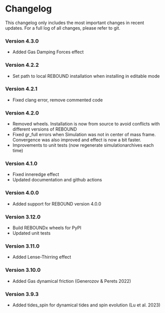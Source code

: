 # Changelog

This changelog only includes the most important changes in recent updates. For a full log of all changes, please refer to git.

### Version 4.3.0
* Added Gas Damping Forces effect

### Version 4.2.2
* Set path to local REBOUND installation when installing in editable mode

### Version 4.2.1
* Fixed clang error, remove commented code

### Version 4.2.0
* Removed wheels. Installation is now from source to avoid conflicts with different versions of REBOUND
* Fixed gr\_full errors when Simulation was not in center of mass frame. Convergence was also improved and effect is now a bit faster.
* Improvements to unit tests (now regenerate simulationarchives each time)

### Version 4.1.0
* Fixed inneredge effect
* Updated documentation and github actions

### Version 4.0.0
* Added support for REBOUND version 4.0.0

### Version 3.12.0
* Build REBOUNDx wheels for PyPI
* Updated unit tests

### Version 3.11.0
* Added Lense-Thirring effect

### Version 3.10.0
* Added Gas dynamical friction (Generozov \& Perets 2022)

### Version 3.9.3
* Added tides\_spin for dynamical tides and spin evolution (Lu et al. 2023)
